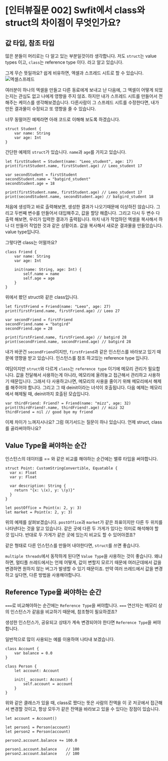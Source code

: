 # [인터뷰질문 002] Swfit에서 class와 struct의 차이점이 무엇인가요?

## 값 타입, 참조 타입
많은 분들이 머리로는 다 알고 있는 부분일것이라 생각합니다. 저도 `struct`는 value types 이고, `class`는 reference type 이다. 라고 알고 있습니다.

그게 무슨 뜻일까요? 쉽게 비유하면, 엑셀과 스프레드 시트로 할 수 있습니다.
![엑셀스프레드](https://cdn.wallstreetmojo.com/wp-content/uploads/2018/12/Excel-vs-Google-Sheets.jpg)

여러분이 하나의 엑셀을 만들고 다른 동료에게 보내고 난 다음에, 그 엑셀이 어떻게 되었는지는 관심도 없고 나에게 영향을 주지 않죠. 하지만 내가 스프레드 시트를 만들어서 전해주는 케이스를 생각해보겠습니다. 다른사람이 그 스프레드 시트를 수정한다면, 내가 만든 결과물이 수정되고 또 영향을 줄 수 있습니다.

너무 동떨어진 예제라면 아래 코드로 이해해 보도록 하겠습니다.

```
struct Student {
    var name: String
    var age: Int
}
```
간단한 예제의 `struct`가 있습니다. `name`과 `age`를 가지고 있습니다.


```
let firstStudent = Student(name: "Leeo_student", age: 17)
print(firstStudent.name, firstStudent.age) // Leeo_student 17

var secondStudent = firstStudent
secondStudent.name = "batgird_student"
secondStudent.age = 18

print(firstStudent.name, firstStudent.age) // Leeo_student 17
print(secondStudent.name, secondStudent.age) // batgird_student 18

```
처음에 생성하고 바로 출력해보면, 생성한 결과가 나오기때문에 이상하진 않습니다. 그리고 두번째 변수를 만들어서 대입해주고, 값을 할당 해줍니다.
그리고 다시 두 변수 다 출력 해보면, 우리가 입력한 결과가 출력됩니다. 마치 내가 작업하던 엑셀을 복사해서 하나 더 만들어 작업한 것과 같은 상황이죠. 값을 복사해서 새로운 결과물을 만들었습니다. value type입니다.

그렇다면 class는 어떨까요?

```
class Friend {
    var name: String
    var age: Int

    init(name: String, age: Int) {
        self.name = name
        self.age = age
    }
}
```
위에서 봤던 struct와 같은 class입니다.

```
let firstFriend = Friend(name: "Leeo", age: 27)
print(firstFriend.name, firstFriend.age) // Leeo 27

var secondFriend = firstFriend
secondFriend.name = "batgird"
secondFriend.age = 28

print(firstFriend.name, firstFriend.age) // batgird 28
print(secondFriend.name, secondFriend.age) // batgird 28
```
내가 바꾼건 `secondFriend`이지만, `firstFriend`과 같은 인스턴스를 바라보고 있기 때문에 영향을 받고 있습니다. 인스턴스를 참조 하고있는 reference type 입니다.

여담이지만 `struct`와 다르게 `class`는 `reference type` 이기에 메모리 관리가 필요합니다. 값을 전달해서 사용하는게 아니라, 메모리에 올려놓고 접근해서 관리하고 사용하기 때문입니다. 그래서 다 사용하고나면, 메모리의 사용을 줄이기 위해 메모리에서 해제를 해주어야 합니다. 그리고 그 때 deinit이라는 녀석이 호출됩니다. 다음 예제는 메모리에서 해제될 때, deinit까지 호출된 모습입니다.

```
var thirdFriend: Friend? = Friend(name: "mizz", age: 32)
print(thirdFriend!.name, thirdFriend!.age) // mizz 32
thirdFriend = nil // good bye my friend
```

이제 차이가 느껴지시나요? 그럼 여기서드는 질문이 하나 있습니다.
언제 struct, class를 골라써야하나요?

## Value Type을 써야하는 순간
인스턴스의 데이터를 == 와 같은 비교를 해야하는 순간에는 밸류 타입을 써야합니다.

```
struct Point: CustomStringConvertible, Equatable {
  var x: Float
  var y: Float

  var description: String {
    return "{x: \(x), y: \(y)}"
  }
}
```

```
let postOffice = Point(x: 2, y: 3)
let market = Point(x: 2, y: 3)
```
위의 예제를 살펴보겠습니다. `postOffice`과 `market`가 같은 좌표이지만 다른 두 위치를 나타낸다는 것을 알고 있습니다. 같은 곳에 다른 두 가게가 있다는 의미로 해석해야 할 것 입니다. 반대로 두 가게가 같은 곳에 있는지 비교도 할 수 있어야겠죠?

같은 형태로 다른 인스턴스를 만들어 내야한다면, `struct`를 쓰면 좋습니다.

`multiple threads`에서 동작하게 된다면 `Value Type`을 사용하는 것이 좋습니다. 왜냐하면, 멀티플 쓰레드에서는 언제 어떻게, 값이 변할지 모르기 때문에 여러군데에서 값을 변경하면 원하지 않는 버그가 발생할 수 있기 때문이죠. 만약 여러 쓰레드에서 값을 변경하고 싶다면, 다른 방법을 사용해야합니다.

## Reference Type을 써야하는 순간
`===`로 비교해야하는 순간에는 `Reference Type`을 써야합니다. `===` 연산자는 메모리 상의 인스턴스가 같음을 비교하기 때문에, 참조형이 필요하겠죠?

생성한 인스턴스가, 공유되고 상태가 계속 변경되어야 한다면 `Reference Type`을 써야합니다.

일반적으로 많이 사용되는 예를 이용하여 나타내 보겠습니다.

```
class Account {
    var balance = 0.0
}

class Person {
    let account: Account

    init(_ account: Account) {
        self.account = account
    }
}
```
위와 같은 클래스가 있을 때, class로 짰다는 뜻은 사람의 잔액을 이 곳 저곳에서 접근해서 변경할 것이고, 항상 모두가 같은 잔액을 바라보고 있을 수 있다는 장점이 있습니다.
```
let account = Account()

let person1 = Person(account)
let person2 = Person(account)

person2.account.balance += 100.0

person1.account.balance    // 100
person2.account.balance    // 100
```
